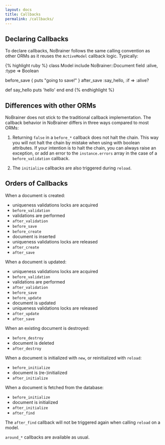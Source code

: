 ```yaml
---
layout: docs
title: Callbacks
permalink: /callbacks/
---
```


## Declaring Callbacks

To declare callbacks, NoBrainer follows the same calling convention as other
ORMs as it reuses the `ActiveModel` callback logic. Typically:

{% highlight ruby %}
class Model
  include NoBrainer::Document
  field :alive, :type => Boolean

  before_save { puts "going to save!" }
  after_save :say_hello, :if => :alive?

  def say_hello
    puts 'hello'
  end
end
{% endhighlight %}

## Differences with other ORMs

NoBrainer does not stick to the traditional callback implementation. The
callback behavior in NoBrainer differs in three ways compared to most ORMs:

1. Returning `false` in a `before_*` callback does not halt the chain.
This way you will not halt the chain by mistake when using with boolean
attributes. If your intention is to halt the chain, you can always raise an
exception, or add an error to the `instance.errors` array in the case of a
`before_validation` callback.

2. The `initialize` callbacks are also triggered during `reload`.

## Orders of Callbacks

When a document is created:

  * uniqueness validations locks are acquired
  * `before_validation`
  * validations are performed
  * `after_validation`
  * `before_save`
  * `before_create`
  * document is inserted
  * uniqueness validations locks are released
  * `after_create`
  * `after_save`

When a document is updated:

  * uniqueness validations locks are acquired
  * `before_validation`
  * validations are performed
  * `after_validation`
  * `before_save`
  * `before_update`
  * document is updated
  * uniqueness validations locks are released
  * `after_update`
  * `after_save`

When an existing document is destroyed:

  * `before_destroy`
  * document is deleted
  * `after_destroy`

When a document is initialized with `new`, or reinitialized with `reload`:

  * `before_initialize`
  * document is (re-)initialized
  * `after_initialize`

When a document is fetched from the database:

  * `before_initialize`
  * document is initialized
  * `after_initialize`
  * `after_find`

The `after_find` callback will not be triggered again when calling `reload` on a model.

`around_*` callbacks are available as usual.
